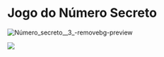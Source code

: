 # Jogo do Número Secreto
![Número_secreto__3_-removebg-preview](https://github.com/JpCode01/jogo-do-numero-secreto/assets/165571084/238d7929-58ae-4f01-93dd-06265922ba1e)
<p align="left">
<img loading="lazy" src="https://img.shields.io/badge/STATUS-FINALIZADO-GRAY?style=for-the-badge"/>
</p>
